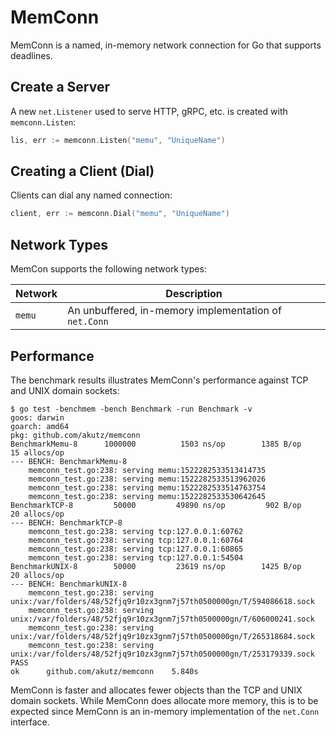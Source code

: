 # MemConn
MemConn is a named, in-memory network connection for Go that supports
deadlines.

## Create a Server
A new `net.Listener` used to serve HTTP, gRPC, etc. is created with
`memconn.Listen`:

```go
lis, err := memconn.Listen("memu", "UniqueName")
```

## Creating a Client (Dial)
Clients can dial any named connection:

```go
client, err := memconn.Dial("memu", "UniqueName")
```

## Network Types
MemCon supports the following network types:

| Network | Description |
|---------|-------------|
| `memu`  | An unbuffered, in-memory implementation of `net.Conn` |

## Performance
The benchmark results illustrates MemConn's performance against TCP
and UNIX domain sockets:

```shell
$ go test -benchmem -bench Benchmark -run Benchmark -v
goos: darwin
goarch: amd64
pkg: github.com/akutz/memconn
BenchmarkMemu-8   	 1000000	      1503 ns/op	    1385 B/op	      15 allocs/op
--- BENCH: BenchmarkMemu-8
	memconn_test.go:238: serving memu:1522282533513414735
	memconn_test.go:238: serving memu:1522282533513962026
	memconn_test.go:238: serving memu:1522282533514763754
	memconn_test.go:238: serving memu:1522282533530642645
BenchmarkTCP-8    	   50000	     49890 ns/op	     902 B/op	      20 allocs/op
--- BENCH: BenchmarkTCP-8
	memconn_test.go:238: serving tcp:127.0.0.1:60762
	memconn_test.go:238: serving tcp:127.0.0.1:60764
	memconn_test.go:238: serving tcp:127.0.0.1:60865
	memconn_test.go:238: serving tcp:127.0.0.1:54504
BenchmarkUNIX-8   	   50000	     23619 ns/op	    1425 B/op	      20 allocs/op
--- BENCH: BenchmarkUNIX-8
	memconn_test.go:238: serving unix:/var/folders/48/52fjq9r10zx3gnm7j57th0500000gn/T/594086618.sock
	memconn_test.go:238: serving unix:/var/folders/48/52fjq9r10zx3gnm7j57th0500000gn/T/606000241.sock
	memconn_test.go:238: serving unix:/var/folders/48/52fjq9r10zx3gnm7j57th0500000gn/T/265318684.sock
	memconn_test.go:238: serving unix:/var/folders/48/52fjq9r10zx3gnm7j57th0500000gn/T/253179339.sock
PASS
ok  	github.com/akutz/memconn	5.840s
```

MemConn is faster and allocates fewer objects than the TCP and UNIX domain
sockets. While MemConn does allocate more memory, this is to be expected
since MemConn is an in-memory implementation of the `net.Conn` interface.
